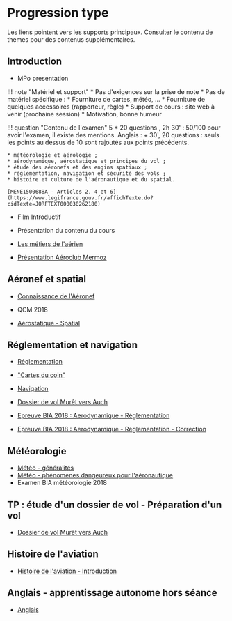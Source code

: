 # Progression type

Les liens pointent vers les supports principaux. Consulter le contenu de themes pour des contenus supplémentaires.

## Introduction

* MPo presentation

!!! note "Matériel et support"
	* Pas d'exigences sur la prise de note
	* Pas de matériel spécifique :
		* Fourniture de cartes, météo, ...
		* Fourniture de quelques accessoires (rapporteur, règle)
	* Support de cours : site web à venir (prochaine session)
	* Motivation, bonne humeur

!!! question "Contenu de l'examen"
	5 * 20 questions , 2h 30' : 50/100 pour avoir l'examen, il existe des mentions.
	Anglais : + 30', 20 questions : seuls les points au dessus de 10 sont rajoutés aux points précédents.
	
	* météorologie et aérologie ;
	* aérodynamique, aérostatique et principes du vol ;
	* étude des aéronefs et des engins spatiaux ;
	* réglementation, navigation et sécurité des vols ;
	* histoire et culture de l'aéronautique et du spatial.
	
	[MENE1500688A - Articles 2, 4 et 6](https://www.legifrance.gouv.fr/affichTexte.do?cidTexte=JORFTEXT000030262180)

* Film Introductif

* Présentation du contenu du cours

* [Les métiers de l'aérien](../themes/support/METIERSDELAIR.pdf)
* [Présentation Aéroclub Mermoz](../themes/support/METIERSDELAIR.pdf)

## Aéronef et spatial

* [Connaissance de l'Aéronef](../themes/support/aeronef/BIA_AERONEFS_TOURNEFEUILLE.pdf)
* QCM 2018

* [Aérostatique - Spatial](../themes/support/BIA_AEROSTAT_SPATIAL_TOURNEFEUILLE.pdf)

## Réglementation et navigation

* [Réglementation](../themes/support/BIA-REGLEMENTATION-TOURNEFEUILLE.pdf)
* ["Cartes du coin"](../themes/support/TLS-CHARTS.pdf)
* [Navigation](../themes/support/navigation.pdf)
* [Dossier de vol Murêt vers Auch](../themes/support/Dossier-LFBR-LFDH.pdf)

* [Epreuve BIA 2018 : Aerodynamique - Réglementation](../themes/support/2018-bia-extract-1.pdf)
* [Epreuve BIA 2018 : Aerodynamique - Réglementation - Correction](../themes/support/correction-BIA-20190220.pdf)

## Météorologie

* [Météo - généralités](../themes/support/MTO-BIA-MPo-1.pdf)
* [Météo - phénomènes dangeureux pour l'aéronautique](../themes/support/MTO-BIA-MPo-3.pdf)
* Examen BIA météorologie 2018


## TP : étude d'un dossier de vol - Préparation d'un vol
* [Dossier de vol Murêt vers Auch](../themes/support/Dossier-LFBR-LFDH.pdf)

## Histoire de l'aviation

* [Histoire de l'aviation - Introduction](../themes/support/histoire-mpo.pdf)

## Anglais - apprentissage autonome hors séance
* [Anglais](../themes/support/Anglais.pdf)
